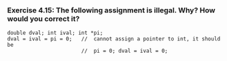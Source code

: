 ### Exercise 4.15: The following assignment is illegal. Why? How would you correct it?
    double dval; int ival; int *pi;
    dval = ival = pi = 0;   //  cannot assign a pointer to int, it should be
                            //  pi = 0; dval = ival = 0;